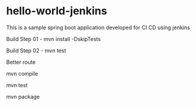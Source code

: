 # hello-world-jenkins
This is a sample spring boot application developed for CI CD using jenkins

Build Step 01 - mvn install -DskipTests

Build Step 02 - mvn test

Better route 

mvn compile

mvn test

mvn package
